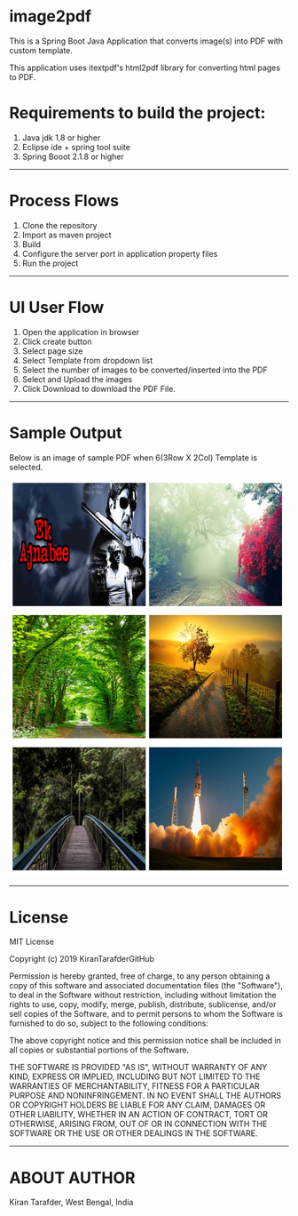 # image2pdf

This is a Spring Boot Java Application that converts image(s) into PDF with custom template. 

This application uses itextpdf's html2pdf library for converting html pages to PDF.


# Requirements to build the project:

1. Java jdk 1.8 or higher
2. Eclipse ide + spring tool suite
3. Spring Booot 2.1.8 or higher

-----------------------------------------------------------------------------------------------------------------------------------
# Process Flows

1. Clone the repository
2. Import as maven project
3. Build
4. Configure the server port in application property files
5. Run the project

-----------------------------------------------------------------------------------------------------------------------------------

# UI User Flow
1. Open the application in browser
2. Click create button
3. Select page size
4. Select Template from dropdown list
5. Select the number of images to be converted/inserted into the PDF
6. Select and Upload the images
7. Click Download to download the PDF File.

---------------------------------------------------------------------------------------------------------------------------------

# Sample Output

Below is an image of sample PDF when 6(3Row X 2Col) Template is selected.

![Image of Sample PDF](https://github.com/KiranTarafderGitHub/image2pdf/blob/master/myPDF-2019-09-18(5)-1.jpg)

---------------------------------------------------------------------------------------------------------------------------------
# License

MIT License

Copyright (c) 2019 KiranTarafderGitHub

Permission is hereby granted, free of charge, to any person obtaining a copy
of this software and associated documentation files (the "Software"), to deal
in the Software without restriction, including without limitation the rights
to use, copy, modify, merge, publish, distribute, sublicense, and/or sell
copies of the Software, and to permit persons to whom the Software is
furnished to do so, subject to the following conditions:

The above copyright notice and this permission notice shall be included in all
copies or substantial portions of the Software.

THE SOFTWARE IS PROVIDED "AS IS", WITHOUT WARRANTY OF ANY KIND, EXPRESS OR
IMPLIED, INCLUDING BUT NOT LIMITED TO THE WARRANTIES OF MERCHANTABILITY,
FITNESS FOR A PARTICULAR PURPOSE AND NONINFRINGEMENT. IN NO EVENT SHALL THE
AUTHORS OR COPYRIGHT HOLDERS BE LIABLE FOR ANY CLAIM, DAMAGES OR OTHER
LIABILITY, WHETHER IN AN ACTION OF CONTRACT, TORT OR OTHERWISE, ARISING FROM,
OUT OF OR IN CONNECTION WITH THE SOFTWARE OR THE USE OR OTHER DEALINGS IN THE
SOFTWARE.

---------------------------------------------------------------------------------------------------------------------------------

# ABOUT AUTHOR

Kiran Tarafder,
West Bengal, India
